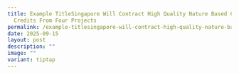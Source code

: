 ```yaml
---
title: Example TitleSingapore Will Contract High Quality Nature Based Carbon
  Credits From Four Projects
permalink: /example-titlesingapore-will-contract-high-quality-nature-based-carbon-credits-from-four-projects/
date: 2025-09-15
layout: post
description: ""
image: ""
variant: tiptap
---
```

